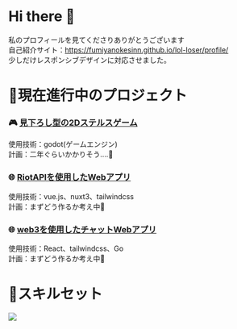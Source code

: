 # Hi there 👋
私のプロフィールを見てくださりありがとうございます  
自己紹介サイト：https://fumiyanokesinn.github.io/lol-loser/profile/  
少しだけレスポンシブデザインに対応させました。

# 📖現在進行中のプロジェクト

### 🎮 [見下ろし型の2Dステルスゲーム](https://github.com/fumiyanokesinn/2DGame_Talk)
 使用技術：godot(ゲームエンジン)  
 計画：二年ぐらいかかりそう....🥴

### 🌐 [RiotAPIを使用したWebアプリ](https://github.com/fumiyanokesinn/lol-loser)
 使用技術：vue.js、nuxt3、tailwindcss  
 計画：まずどう作るか考え中🤔

### 🌐 [web3を使用したチャットWebアプリ](https://github.com/fumiyanokesinn/chatApp)
 使用技術：React、tailwindcss、Go  
 計画：まずどう作るか考え中🤔
 
# 🔧スキルセット

<p align="left">
    <img src="https://skillicons.dev/icons?i=vscode,postman,git,js,ts,react,redux,vue,nuxtjs,php,laravel,java,spring,mysql,postgres,docker&perline=8" />
</p>
